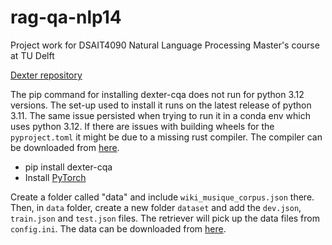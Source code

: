# rag-qa-nlp14
Project work for DSAIT4090 Natural Language Processing Master's course at TU Delft

[Dexter repository](https://anonymous.4open.science/r/BCQA-05F9/README.md)

The pip command for installing dexter-cqa does not run for python 3.12 versions. The set-up used to install it runs on 
the latest release of python 3.11. The same issue persisted when trying to run it in a conda env which uses python 3.12.
If there are issues with building wheels for the `pyproject.toml` it might be due to a missing rust compiler. 
The compiler can be downloaded from [here](https://www.rust-lang.org/). 

- pip install dexter-cqa
- Install [PyTorch](https://pytorch.org/get-started/locally/)

Create a folder called "data" and include `wiki_musique_corpus.json` there. Then, in `data` folder, create a new folder 
`dataset` and add the `dev.json`, `train.json` and `test.json` files. The retriever will pick up the data files from 
`config.ini`. The data can be downloaded from [here](https://drive.google.com/drive/folders/1aQAfNLq6HB0w4_fVnKMBvKA6cXJGRTpH).